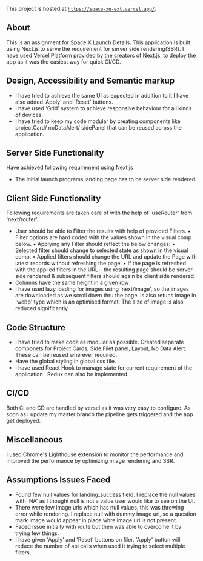 This project is hosted at [`https://space-xn-ext.vercel.app/`](https://space-xn-ext.vercel.app/).

## About
This is an assignment for Space X Launch Details.
This application is built using Next.js to serve the requirement for server side rendering(SSR). 
I have used [Vercel Platform](https://vercel.com/import?utm_medium=default-template&filter=next.js&utm_source=create-next-app&utm_campaign=create-next-app-readme) provided by the creators of Next.js, to deploy the app as it was the easiest way for quick CI/CD. 


##  Design, Accessibility and Semantic markup

- I have tried to achieve the same UI as expected in addition to it I have also added 'Apply' and 'Reset' buttons. 
- I have used 'Grid' system to achieve responsive behaviour for all kinds of devices.
- I have tried to keep my code modular by creating components like projectCard/ noDataAlert/ sidePanel that can be reused across the application. 

## Server Side Functionality
Have achieved following requirement using Next.js
- The initial launch programs landing page has to be server side rendered.

## Client Side Functionality
Following requirements are taken care of with the help of 'useRouter' from 'next/router'.
- User should be able to Filter the results with help of provided Filters.
            ▪ Filter options are hard coded with the values shown in the visual comp below.
            ▪ Applying any Filter should reflect the below changes:
                • Selected filter should change to selected state as shown in the visual comp.
                • Applied filters should change the URL and update the Page with latest records without refreshing the page.
                • If the page is refreshed with the applied filters in the URL – the resulting page should be server side rendered & subsequent filters should again be client side rendered.
- Columns have the same height in a given row
- I have used lazy loading for images using 'next/image', so the images are downloaded as we scroll down thru the page. Is also retuns image in 'webp' type which is an optimised format. The size of image is also reduced significantly.

## Code Structure 
- I have tried to make code as modular as possible. Created seperate componets for Project Cards, Side Filet panel, Layout, No Data Alert. These can be reused wherever required.
- Have the global styling in global.css file.
- I have used React Hook to manage state for current requirement of the application . Redux can also be implemented.

## CI/CD
Both CI and CD are handled by versel as it was very easy to configure. As soon as I update my master branch the pipeline gets triggered and the app get deployed.

## Miscellaneous
I used Chrome's Lighthouse extension to monitor the performance and improved the performance by optimizing image rendering and SSR. 

## Assumptions Issues Faced
- Found few null values for landing_success field. I replace the null values with 'NA' as I thought null is not a value user would like to see on the UI.
- There were few image urls which has null values, this was throwing error while rendering. I replace null with dummy image url, so a question mark image would appear in place whre image url is not present.
- Faced issue initially with route but then was able to overcome it by trying few things.
- I have given 'Apply' and 'Reset' buttons on filer. 'Apply' button will reduce the number of api calls when used it trying to select multiple filters. 
